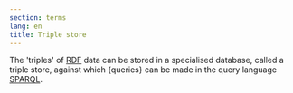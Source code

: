 ```yaml
---
section: terms
lang: en
title: Triple store
---
```


The 'triples' of [RDF](/glossary/en/terms/rdf/) data can be stored in a specialised database, called a triple store, against which {queries} can be made in the query language [SPARQL](/glossary/en/terms/sparql/).